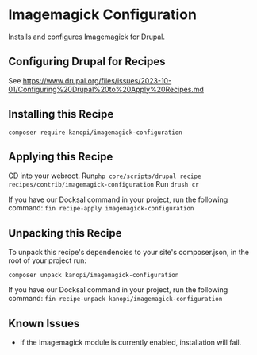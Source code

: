 # Imagemagick Configuration
Installs and configures Imagemagick for Drupal.


## Configuring Drupal for Recipes

See https://www.drupal.org/files/issues/2023-10-01/Configuring%20Drupal%20to%20Apply%20Recipes.md


## Installing this Recipe

`composer require kanopi/imagemagick-configuration`


## Applying this Recipe

CD into your webroot.
Run`php core/scripts/drupal recipe recipes/contrib/imagemagick-configuration`
Run `drush cr`

If you have our Docksal command in your project, run the following command:
`fin recipe-apply imagemagick-configuration`


## Unpacking this Recipe

To unpack this recipe's dependencies to your site's composer.json, in the root
of your project run:

`composer unpack kanopi/imagemagick-configuration`

If you have our Docksal command in your project, run the following command:
`fin recipe-unpack kanopi/imagemagick-configuration`


## Known Issues

* If the Imagemagick module is currently enabled, installation will fail.
